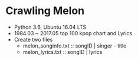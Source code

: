 # Crawling Melon
  * Python 3.6, Ubuntu 16.04 LTS
  * 1984.03 ~ 2017.05 top 100 kpop chart and Lyrics
  * Create two files
  	* melon_songinfo.txt :: songID | singer - title 
	* melon_lyrics.txt :: songID | lyrics